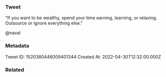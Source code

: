 ### Tweet
"If you want to be wealthy, spend your time earning, learning, or relaxing. Outsource or ignore everything else."

@naval

### Metadata
Tweet ID: 1520380446009401344
Created At: 2022-04-30T12:32:00.000Z

### Related

